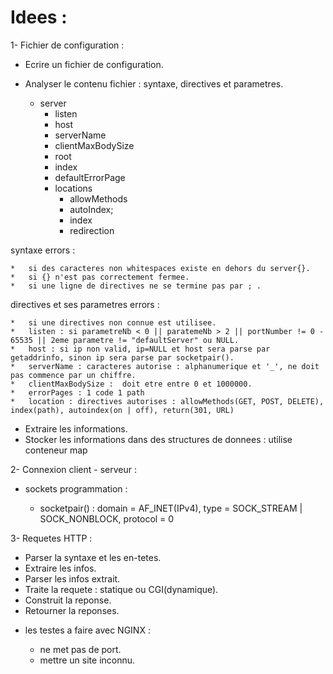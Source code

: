 <style>
r { color: Red }
o { color: Orange }
g { color: Green }
y { color: Yellow }
</style>

# Idees :

1-	Fichier de configuration :

-	Ecrire un fichier de configuration.
-	Analyser le contenu fichier : syntaxe, directives et parametres.

	-	server
		-	listen
		-	host				
		-	serverName
		-	clientMaxBodySize
		-	root
		-	index
		-	defaultErrorPage
		-	locations
			-	allowMethods
			-	autoIndex;
			-	index
			-	redirection

syntaxe errors :	

	*	si des caracteres non whitespaces existe en dehors du server{}.
	*	si {} n'est pas correctement fermee.
	*	si une ligne de directives ne se termine pas par ; .

directives et ses parametres errors :

	*	si une directives non connue est utilisee.
	*	listen : si parametreNb < 0 || paratemeNb > 2 || portNumber != 0 - 65535 || 2eme parametre != "defaultServer" ou NULL.
	*	host : si ip non valid, ip=NULL et host sera parse par getaddrinfo, sinon ip sera parse par socketpair().
	*	serverName : caracteres autorise : alphanumerique et '_', ne doit pas commence par un chiffre.
	*	clientMaxBodySize :  doit etre entre 0 et 1000000.
	*	errorPages : 1 code 1 path
	*	location : directives autorises : allowMethods(GET, POST, DELETE), index(path), autoindex(on | off), return(301, URL)

-	Extraire les informations. 		
-	Stocker les informations dans des structures de donnees : utilise conteneur map


2-	Connexion client - serveur : 

-	sockets programmation : 

	*	socketpair() : domain = AF_INET(IPv4), type = SOCK_STREAM | SOCK_NONBLOCK, protocol = 0

3-	Requetes HTTP : 

-	Parser la syntaxe et les en-tetes.
-	Extraire les infos.
-	Parser les infos extrait.
-	Traite la requete : statique ou CGI(dynamique).
-	Construit la reponse.
-	Retourner la reponses.


*	les testes a faire avec NGINX : 

	*	ne met pas de port.
	*	mettre un site inconnu.